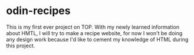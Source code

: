 # odin-recipes
This is my first ever project on TOP. With my newly learned information about HMTL, I will try to make a recipe website, for now I won't be doing any design work because I'd like to cement my knowledge of HTML during this project.